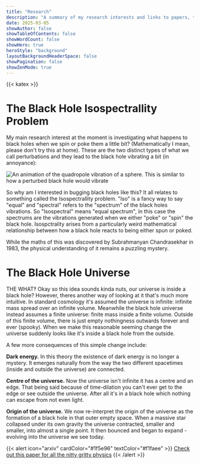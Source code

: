```yaml
---
title: "Research"
description: "A summary of my research interests and links to papers, talks etc.."
date: 2025-03-05
showAuthor: false
showTableOfContents: false
showWordCount: false
showHero: true
heroStyle: "background"
layoutBackgroundHeaderSpace: false
showPagination: false
showZenMode: true
---
```


<script>
    window.onload = function() {
        var zenButton = document.getElementById('zen-mode-button');
        zenButton.click();
    };
</script>

{{< katex >}} 

# The Black Hole Isospectrallity Problem
My main research interest at the moment is investigating what happens to black holes when we spin or poke them a little bit? (Mathematically I mean, please don't try this at home). These are the two distinct types of what we call perturbations and they lead to the black hole vibrating a bit (in annoyance):

![An animation of the quadropole vibration of a sphere. This is similar to how a perturbed black hole would vibrate](/images/quadrupole_vibration.gif "An animation of the quadropole vibration of a sphere. This is similar to how a perturbed black hole would vibrate.")

So why am I interested in bugging black holes like this? 
It all relates to something called the Isospectrallity problem. 
"Iso" is a fancy way to say "equal" and "spectral" refers to the "spectrum" of the black holes vibrations. 
So "Isospectral" means "equal spectrum", in this case the spectrums are the vibrations generated when we either "poke" or "spin" the black hole.
Isospctrality arises from a particularly weird mathematical relationship between how a black hole reacts to being either spun or poked.

While the maths of this was discovered by Subrahmanyan Chandrasekhar in 1983, the physical understanding of it remains a puzzling mystery. 

# The Black Hole Universe
THE WHAT‽ Okay so this idea sounds kinda nuts, our universe is inside a black hole? 
However, theres another way of looking at it that's much more intuitive. 
In standard cosmology it's assumed the universe is infinite: infinite mass spread over an infinite volume. Meanwhile the black hole universe instead assumes a finite universe: finite mass inside a finite volume. Outside of this finite volume, there is just empty nothingness outwards forever and ever (spooky).
When we make this reasonable seeming change the universe suddenly looks like it's inside a black hole from the outside. 

A few more consequences of this simple change include:

**Dark energy.** In this theory the existence of dark energy is no longer a mystery. It emerges naturally from the way the two different spacetimes (inside and outside the universe) are connected.

**Centre of the universe.** Now the universe isn't infinite it has a centre and an edge. That being said because of time-dilation you can't ever get to the edge or see outside the universe. After all it's in a black hole which nothing can escape from not even light. 

**Origin of the universe.** We now re-interpret the origin of the universe as the formation of a black hole in that outer empty space. When a massive star collapsed under its own gravity the universe contracted, smaller and smaller, into almost a single point. It then bounced and began to expand - evolving into the universe we see today.

{{< alert icon="arxiv" cardColor="#1f5e96" textColor="#f1faee" >}}
[Check out this paper for all the nitty gritty physics](https://www.mdpi.com/2073-8994/14/9/1849)
{{< /alert >}}


